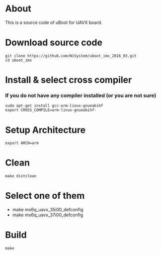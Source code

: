 # About
This is a source code of uBoot for UAVX board.

# Download source code
    git clone https://github.com/WiSystem/uboot_imx_2016_03.git
    cd uboot_imx

# Install & select cross compiler

### If you do not have any compiler installed (or you are not sure)
    sudo apt-get install gcc-arm-linux-gnueabihf
    export CROSS_COMPILE=arm-linux-gnueabihf-
	
# Setup Architecture
    export ARCH=arm

# Clean 
    make distclean
	
# Select one of them
-	make mx6q_uavx_35i00_defconfig
-	make mx6q_uavx_37i00_defconfig

# Build 
    make

